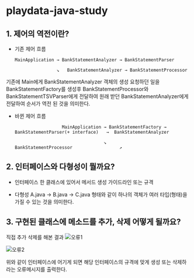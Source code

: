 # playdata-java-study

## 1. 제어의 역전이란?
- 기존 제어 흐름


      MainApplication → BankStatementAnalyzer → BankStatementParser

                      ↘   BankStatementAnalyzer → BankStatementProcessor


기존에 Main에게 BankStatementAnalyzer 객체의 생성 요청하던 일을
BankStatementFactory를 생성후 BankStatementProcessor와 BankStatementTSVParser에게 전달하여 
원래 받던 BankStatementAnalyzer에게 전달하여 순서가 역전 된 것을 의미한다.

- 바뀐 제어 흐름


                        MainApplication → BankStatementFactory → BankStatementParser(+ interface)   →  BankStatementAnalyzer

                                        ↘                 BankStatementProcessor                  ↗

## 2. 인터페이스와 다형성이 뭘까요?
- 인터페이스
한 클래스에 있어서 메서드 생성 가이드라인 또는 규격

- 다형성
A.java → B.java → C.java 형태와 같이 하나의 객체가 여러 타입(형태)을 가질 수 있는 것을 의미한다.


## 3. 구현된 클래스에 메소드를 추가, 삭제 어떻게 될까요?
직접 추가 삭제를 해본 결과
![오류1](https://user-images.githubusercontent.com/95362504/158567422-d2bf7a66-2b46-4a75-9847-ccc7ed718b08.png)

![오류2](https://user-images.githubusercontent.com/95362504/158567461-36181c38-3241-43b6-b612-216eb0060f5c.png)

위와 같이 인터페이스에 어기게 되면 해당 인터페이스의 규격에 맞게 생성 또는 삭제하라는 오류메시지를 출력한다.

